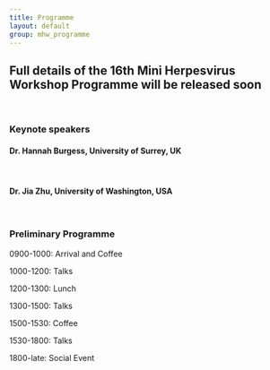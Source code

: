 ```yaml
---
title: Programme
layout: default
group: mhw_programme
---
```


## Full details of the 16th Mini Herpesvirus Workshop Programme will be released soon
<br />

### Keynote speakers

#### Dr. Hannah Burgess, University of Surrey, UK
<br />

#### Dr. Jia Zhu, University of Washington, USA
<br />


### Preliminary Programme

0900-1000: Arrival and Coffee

1000-1200: Talks

1200-1300: Lunch

1300-1500: Talks

1500-1530: Coffee

1530-1800: Talks

1800-late: Social Event
